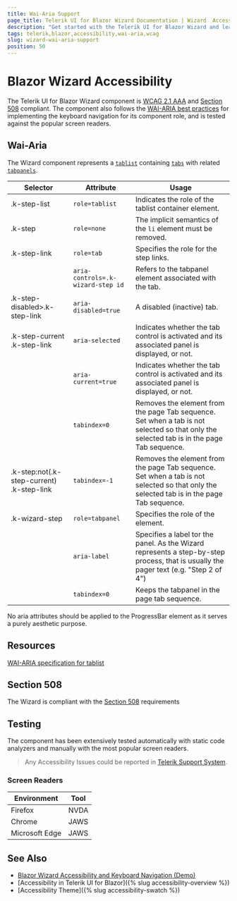 ```yaml
---
title: Wai-Aria Support
page_title: Telerik UI for Blazor Wizard Documentation | Wizard  Accessibility
description: "Get started with the Telerik UI for Blazor Wizard and learn about its accessibility support for WAI-ARIA, Section 508, and WCAG 2.1."
tags: telerik,blazor,accessibility,wai-aria,wcag
slug: wizard-wai-aria-support 
position: 50 
---
```


# Blazor Wizard Accessibility



The Telerik UI for Blazor Wizard component is [WCAG 2.1 AAA](https://www.w3.org/TR/WCAG21/) and [Section 508](http://www.section508.gov/) compliant. The component also follows the [WAI-ARIA best practices](https://www.w3.org/WAI/ARIA/apg/) for implementing the keyboard navigation for its component role, and is tested against the popular screen readers.

## Wai-Aria


The Wizard component represents a [`tablist`](https://www.w3.org/TR/wai-aria-1.2/#tablist) containing [`tabs`](https://www.w3.org/TR/wai-aria-1.2/#tab) with related [`tabpanels`](https://www.w3.org/TR/wai-aria-1.2/#tabpanel).

| Selector | Attribute | Usage |
| -------- | --------- | ----- |
| .k-step-list | `role=tablist` | Indicates the role of the tablist container element. |
| .k-step | `role=none` | The implicit semantics of the `li` element must be removed. |
| .k-step-link | `role=tab` | Specifies the role for the step links. |
|  | `aria-controls=.k-wizard-step id` | Refers to the tabpanel element associated with the tab. |
| .k-step-disabled>.k-step-link | `aria-disabled=true` | A disabled (inactive) tab. |
| .k-step-current .k-step-link | `aria-selected` | Indicates whether the tab control is activated and its associated panel is displayed, or not. |
|  | `aria-current=true` | Indicates whether the tab control is activated and its associated panel is displayed, or not. |
|  | `tabindex=0` | Removes the element from the page Tab sequence. Set when a tab is not selected so that only the selected tab is in the page Tab sequence. |
| .k-step:not(.k-step-current) .k-step-link | `tabindex=-1` | Removes the element from the page Tab sequence. Set when a tab is not selected so that only the selected tab is in the page Tab sequence. |
| .k-wizard-step | `role=tabpanel` | Specifies the role of the element. |
|  | `aria-label` | Specifies a label tor the panel. As the Wizard represents a step-by-step process, that is usually the pager text (e.g. "Step 2 of 4") |
|  | `tabindex=0` | Keeps the tabpanel in the page tab sequence. |


No aria attributes should be applied to the ProgressBar element as it serves a purely aesthetic purpose.

## Resources

[WAI-ARIA specification for tablist](https://www.w3.org/TR/wai-aria-1.2/#tablist)

## Section 508


The Wizard is compliant with the [Section 508](http://www.section508.gov/) requirements

## Testing


The component has been extensively tested automatically with static code analyzers and manually with the most popular screen readers.

> Any Accessibility Issues could be reported in [Telerik Support System](https://www.telerik.com/account/support-center).

### Screen Readers

| Environment | Tool |
| ----------- | ---- |
| Firefox | NVDA |
| Chrome | JAWS |
| Microsoft Edge | JAWS |



## See Also

* [Blazor Wizard Accessibility and Keyboard Navigation (Demo)](https://demos.telerik.com/blazor-ui/wizard/keyboard-navigation)
* [Accessibility in Telerik UI for Blazor]({% slug accessibility-overview %})
* [Accessibility Theme]({% slug accessibility-swatch %})
